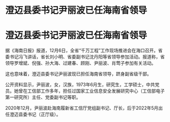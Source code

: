 # 澄迈县委书记尹丽波已任海南省领导

# 澄迈县委书记尹丽波已任海南省领导

据《海南日报》报道，12月6日，全省“千万工程”工作现场推进会在海口召开。省委书记冯飞讲话，省长刘小明、省委副书记沈丹阳等省领导参加活动。报道称，省领导罗增斌、倪强、孙大海、过建春、顾刚、尹丽波、肖莺子参加有关活动。

这也意味着，澄迈县委书记尹丽波现已担任海南省领导，跻身副省级干部。

公开资料显示，尹丽波，女，汉族，1973年6月生，研究生，工学硕士，中共党员。她曾在工信部工作多年，担任过国家工业信息安全发展研究中心（工信部电子第一研究所）主任、党委副书记等职。

2020年12月，尹丽波赴海南履新省工信厅党组副书记、厅长，后于2022年5月出任澄迈县委书记（正厅级）。

